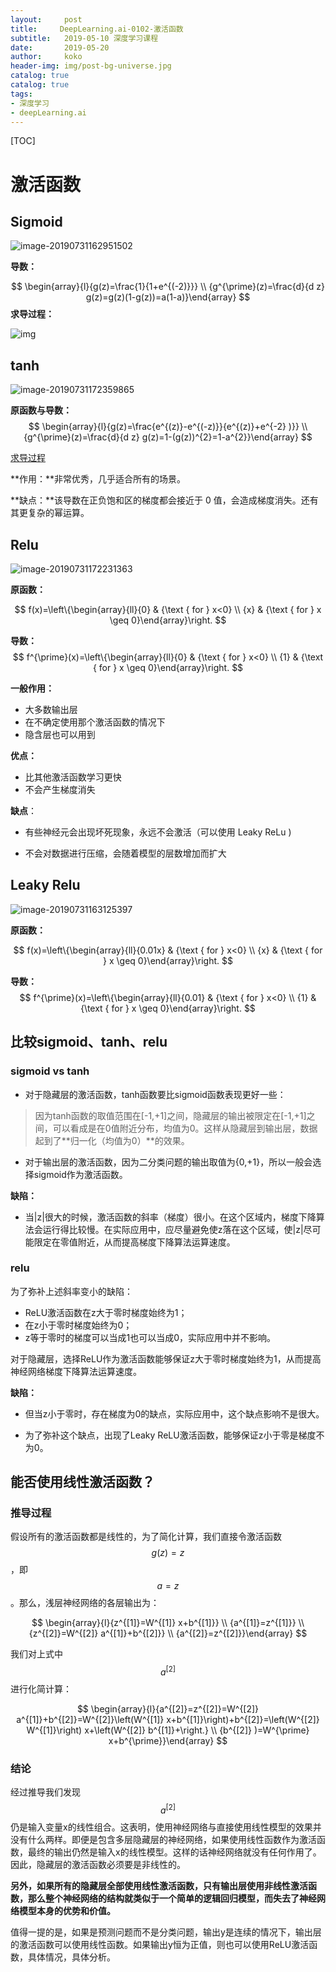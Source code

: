 ```yaml
---
layout:     post
title:     DeepLearning.ai-0102-激活函数
subtitle:   2019-05-10 深度学习课程
date:       2019-05-20
author:     koko
header-img: img/post-bg-universe.jpg
catalog: true
catalog: true
tags:
- 深度学习
- deepLearning.ai
---
```


[TOC]

# 激活函数

## Sigmoid

![image-20190731162951502](/Users/weijunzeng/Documents/Work/Code/image/image-20190731162951502.png)

**导数：**


$$
\begin{array}{l}{g(z)=\frac{1}{1+e^{(-2)}}} \\ {g^{\prime}(z)=\frac{d}{d z} g(z)=g(z)(1-g(z))=a(1-a)}\end{array}
$$
**求导过程：**

![img](/Users/weijunzeng/Documents/Work/Code/image/70.jpeg)

## tanh

![image-20190731172359865](/Users/weijunzeng/Documents/Work/Code/image/image-20190731172359865.png)

**原函数与导数：**
$$
\begin{array}{l}{g(z)=\frac{e^{(z)}-e^{(-z)}}{e^{(z)}+e^{-2} )}} \\ {g^{\prime}(z)=\frac{d}{d z} g(z)=1-(g(z))^{2}=1-a^{2}}\end{array}
$$

[求导过程](https://blog.csdn.net/qq_35200479/article/details/84502844)

**作用：**非常优秀，几乎适合所有的场景。

**缺点：**该导数在正负饱和区的梯度都会接近于 0 值，会造成梯度消失。还有其更复杂的幂运算。

## Relu

![image-20190731172231363](/Users/weijunzeng/Documents/Work/Code/image/image-20190731172231363.png)

**原函数：**


$$
f(x)=\left\{\begin{array}{ll}{0} & {\text { for } x<0} \\ {x} & {\text { for } x \geq 0}\end{array}\right.
$$

**导数：**
$$
f^{\prime}(x)=\left\{\begin{array}{ll}{0} & {\text { for } x<0} \\ {1} & {\text { for } x \geq 0}\end{array}\right.
$$

**一般作用：**

- 大多数输出层
- 在不确定使用那个激活函数的情况下
- 隐含层也可以用到

**优点：**

- 比其他激活函数学习更快
- 不会产生梯度消失

**缺点**：

- 有些神经元会出现坏死现象，永远不会激活（可以使用 Leaky ReLu )

- 不会对数据进行压缩，会随着模型的层数增加而扩大

  

## Leaky Relu

![image-20190731163125397](/Users/weijunzeng/Documents/Work/Code/image/image-20190731163125397.png)

**原函数：**


$$
f(x)=\left\{\begin{array}{ll}{0.01x} & {\text { for } x<0} \\ {x} & {\text { for } x \geq 0}\end{array}\right.
$$

**导数：**
$$
f^{\prime}(x)=\left\{\begin{array}{ll}{0.01} & {\text { for } x<0} \\ {1} & {\text { for } x \geq 0}\end{array}\right.
$$

## 比较sigmoid、tanh、relu

### sigmoid vs tanh

- 对于隐藏层的激活函数，tanh函数要比sigmoid函数表现更好一些：

> 因为tanh函数的取值范围在[-1,+1]之间，隐藏层的输出被限定在[-1,+1]之间，可以看成是在0值附近分布，均值为0。这样从隐藏层到输出层，数据起到了**归一化（均值为0）**的效果。

- 对于输出层的激活函数，因为二分类问题的输出取值为{0,+1}，所以一般会选择sigmoid作为激活函数。

**缺陷：**

- 当|z|很大的时候，激活函数的斜率（梯度）很小。在这个区域内，梯度下降算法会运行得比较慢。在实际应用中，应尽量避免使z落在这个区域，使|z|尽可能限定在零值附近，从而提高梯度下降算法运算速度。

### relu

为了弥补上述斜率变小的缺陷：

- ReLU激活函数在z大于零时梯度始终为1；
- 在z小于零时梯度始终为0；
- z等于零时的梯度可以当成1也可以当成0，实际应用中并不影响。

对于隐藏层，选择ReLU作为激活函数能够保证z大于零时梯度始终为1，从而提高神经网络梯度下降算法运算速度。

**缺陷：**

- 但当z小于零时，存在梯度为0的缺点，实际应用中，这个缺点影响不是很大。

- 为了弥补这个缺点，出现了Leaky ReLU激活函数，能够保证z小于零是梯度不为0。

## 能否使用线性激活函数？

### 推导过程

假设所有的激活函数都是线性的，为了简化计算，我们直接令激活函数$$g(z)=z$$，即$$a=z$$。那么，浅层神经网络的各层输出为：

$$
\begin{array}{l}{z^{[1]}=W^{[1]} x+b^{[1]}} \\ {a^{[1]}=z^{[1]}} \\ {z^{[2]}=W^{[2]} a^{[1]}+b^{[2]}} \\ {a^{[2]}=z^{[2]}}\end{array}
$$

我们对上式中$$a^{[2]}$$进行化简计算：


$$
\begin{array}{l}{a^{[2]}=z^{[2]}=W^{[2]} a^{[1]}+b^{[2]}=W^{[2]}\left(W^{[1]} x+b^{[1]}\right)+b^{[2]}=\left(W^{[2]} W^{[1]}\right) x+\left(W^{[2]} b^{[1]}+\right.} \\ {b^{[2]} )=W^{\prime} x+b^{\prime}}\end{array}
$$

### 结论

经过推导我们发现$$a^{[2]}$$仍是输入变量x的线性组合。这表明，使用神经网络与直接使用线性模型的效果并没有什么两样。即便是包含多层隐藏层的神经网络，如果使用线性函数作为激活函数，最终的输出仍然是输入x的线性模型。这样的话神经网络就没有任何作用了。因此，隐藏层的激活函数必须要是非线性的。

**另外，如果所有的隐藏层全部使用线性激活函数，只有输出层使用非线性激活函数，那么整个神经网络的结构就类似于一个简单的逻辑回归模型，而失去了神经网络模型本身的优势和价值。**

值得一提的是，如果是预测问题而不是分类问题，输出y是连续的情况下，输出层的激活函数可以使用线性函数。如果输出y恒为正值，则也可以使用ReLU激活函数，具体情况，具体分析。

